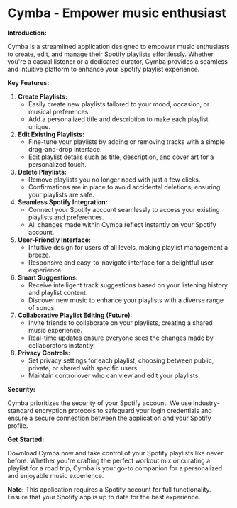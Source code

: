 # Cymba - Empower music enthusiast

**Introduction:**

Cymba is a streamlined application designed to empower music enthusiasts to create, edit, and manage their Spotify playlists effortlessly. Whether you're a casual listener or a dedicated curator, Cymba provides a seamless and intuitive platform to enhance your Spotify playlist experience.

**Key Features:**

1. **Create Playlists:**
    - Easily create new playlists tailored to your mood, occasion, or musical preferences.
    - Add a personalized title and description to make each playlist unique.
2. **Edit Existing Playlists:**
    - Fine-tune your playlists by adding or removing tracks with a simple drag-and-drop interface.
    - Edit playlist details such as title, description, and cover art for a personalized touch.
3. **Delete Playlists:**
    - Remove playlists you no longer need with just a few clicks.
    - Confirmations are in place to avoid accidental deletions, ensuring your playlists are safe.
4. **Seamless Spotify Integration:**
    - Connect your Spotify account seamlessly to access your existing playlists and preferences.
    - All changes made within Cymba reflect instantly on your Spotify account.
5. **User-Friendly Interface:**
    - Intuitive design for users of all levels, making playlist management a breeze.
    - Responsive and easy-to-navigate interface for a delightful user experience.
6. **Smart Suggestions:**
    - Receive intelligent track suggestions based on your listening history and playlist content.
    - Discover new music to enhance your playlists with a diverse range of songs.
7. **Collaborative Playlist Editing (Future):**
    - Invite friends to collaborate on your playlists, creating a shared music experience.
    - Real-time updates ensure everyone sees the changes made by collaborators instantly.
8. **Privacy Controls:**
    - Set privacy settings for each playlist, choosing between public, private, or shared with specific users.
    - Maintain control over who can view and edit your playlists.

**Security:**

Cymba prioritizes the security of your Spotify account. We use industry-standard encryption protocols to safeguard your login credentials and ensure a secure connection between the application and your Spotify profile.

**Get Started:**

Download Cymba now and take control of your Spotify playlists like never before. Whether you're crafting the perfect workout mix or curating a playlist for a road trip, Cymba is your go-to companion for a personalized and enjoyable music experience.

**Note:**
This application requires a Spotify account for full functionality. Ensure that your Spotify app is up to date for the best experience.

